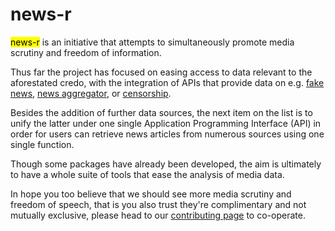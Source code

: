 # news-r

<mark>news-r</mark> is an initiative that attempts to simultaneously promote media scrutiny and freedom of information.

Thus far the project has focused on easing access to data relevant to the aforestated credo, with the integration of APIs that provide data on e.g. [fake news](https://github.com/news-r/hoaxy), [news aggregator](https://github.com/news-r/webhoser), or [censorship](https://github.com/news-r/greatfire).

Besides the addition of further data sources, the next item on the list is to unify the latter under one single Application Programming Interface (API) in order for users can retrieve news articles from numerous sources using one single function.

Though some packages have already been developed, the aim is ultimately to have a whole suite of tools that ease the analysis of media data.

In hope you too believe that we should see more media scrutiny and freedom of speech, that is you also trust they're complimentary and not mutually exclusive, please head to our [contributing page](/contributing) to co-operate.
